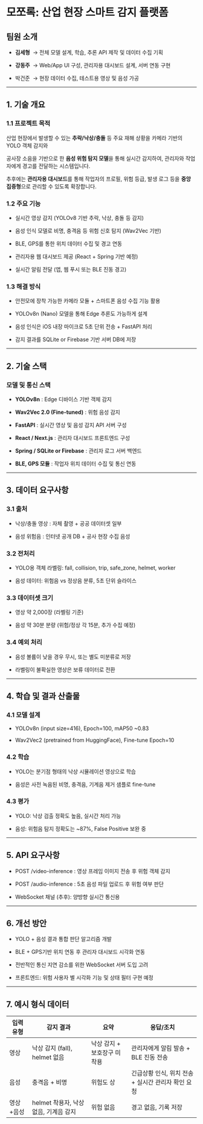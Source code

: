 # **모쪼록: 산업 현장 스마트 감지 플랫폼**

  

## **팀원 소개**

- **김세형**  → 전체 모델 설계, 학습, 추론 API 제작 및 데이터 수집 기획
    
- **강동주**  → Web/App UI 구성, 관리자용 대시보드 설계, 서버 연동 구현
    
- 박건준  → 현장 데이터 수집, 테스트용 영상 및 음성 가공
    

---

## **1. 기술 개요**

  

### **1.1 프로젝트 목적**

  

산업 현장에서 발생할 수 있는 **추락/낙상/충돌** 등 주요 재해 상황을 카메라 기반의 YOLO 객체 감지와

공사장 소음을 기반으로 한 **음성 위험 탐지 모델**을 통해 실시간 감지하여, 관리자와 작업자에게 경고를 전달하는 시스템입니다.

  

추후에는 **관리자용 대시보드**를 통해 작업자의 프로필, 위험 등급, 발생 로그 등을 **중앙 집중형**으로 관리할 수 있도록 확장합니다.

  

### **1.2 주요 기능**

- 실시간 영상 감지 (YOLOv8 기반 추락, 낙상, 충돌 등 감지)
    
- 음성 인식 모델로 비명, 충격음 등 위험 신호 탐지 (Wav2Vec 기반)
    
- BLE, GPS를 통한 위치 데이터 수집 및 경고 연동
    
- 관리자용 웹 대시보드 제공 (React + Spring 기반 예정)
    
- 실시간 알림 전달 (앱, 웹 푸시 또는 BLE 진동 경고)
    

  

### **1.3 해결 방식**

- 안전모에 장착 가능한 카메라 모듈 + 스마트폰 음성 수집 기능 활용
    
- YOLOv8n (Nano) 모델을 통해 Edge 추론도 가능하게 설계
    
- 음성 인식은 iOS 내장 마이크로 5초 단위 전송 + FastAPI 처리
    
- 감지 결과를 SQLite or Firebase 기반 서버 DB에 저장
    

---

## **2. 기술 스택**

  

### **모델 및 통신 스택**

- **YOLOv8n** : Edge 디바이스 기반 객체 감지
    
- **Wav2Vec 2.0 (Fine-tuned)** : 위험 음성 감지
    
- **FastAPI** : 실시간 영상 및 음성 감지 API 서버 구성
    
- **React / Next.js** : 관리자 대시보드 프론트엔드 구성
    
- **Spring / SQLite or Firebase** : 관리자 로그 서버 백엔드
    
- **BLE, GPS 모듈** : 작업자 위치 데이터 수집 및 통신 연동
    

---

## **3. 데이터 요구사항**

  

### **3.1 출처**

- 낙상/충돌 영상 : 자체 촬영 + 공공 데이터셋 일부
    
- 음성 위험음 : 인터넷 공개 DB + 공사 현장 수집 음성
    

  

### **3.2 전처리**

- YOLO용 객체 라벨링: fall, collision, trip, safe_zone, helmet, worker
    
- 음성 데이터: 위험음 vs 정상음 분류, 5초 단위 슬라이스
    

  

### **3.3 데이터셋 크기**

- 영상 약 2,000장 (라벨링 기준)
    
- 음성 약 30분 분량 (위험/정상 각 15분, 추가 수집 예정)
    

  

### **3.4 예외 처리**

- 음성 볼륨이 낮을 경우 무시, 또는 별도 미분류로 저장
    
- 라벨링이 불확실한 영상은 보류 데이터로 전환
    

---

## **4. 학습 및 결과 산출물**

  

### **4.1 모델 설계**

- YOLOv8n (input size=416), Epoch=100, mAP50 ~0.83
    
- Wav2Vec2 (pretrained from HuggingFace), Fine-tune Epoch=10
    

  

### **4.2 학습**

- YOLO는 분기점 형태의 낙상 시뮬레이션 영상으로 학습
    
- 음성은 사전 녹음된 비명, 충격음, 기계음 제거 샘플로 fine-tune
    

  

### **4.3 평가**

- YOLO: 낙상 검출 정확도 높음, 실시간 처리 가능
    
- 음성: 위험음 탐지 정확도는 ~87%, False Positive 보완 중
    

---

## **5. API 요구사항**

- POST /video-inference : 영상 프레임 이미지 전송 후 위험 객체 감지
    
- POST /audio-inference : 5초 음성 파일 업로드 후 위험 여부 판단
    
- WebSocket 채널 (추후): 양방향 실시간 통신용
    

---

## **6. 개선 방안**

- YOLO + 음성 결과 통합 판단 알고리즘 개발
    
- BLE + GPS기반 위치 연동 후 관리자 대시보드 시각화 연동
    
- 전반적인 통신 지연 감소를 위한 WebSocket 서버 도입 고려
    
- 프론트엔드: 위험 사용자 별 시각화 기능 및 상태 필터 구현 예정
    

---

## **7. 예시 형식 데이터**

| **입력 유형** | **감지 결과**                 | **요약**           | **응답/조치**                      |
| --------- | ------------------------- | ---------------- | ------------------------------ |
| 영상        | 낙상 감지 (fall), helmet 없음   | 낙상 감지 + 보호장구 미착용 | 관리자에게 알림 발송 + BLE 진동 전송        |
| 음성        | 충격음 + 비명                  | 위험도 상            | 긴급상황 인식, 위치 전송 + 실시간 관리자 확인 요청 |
| 영상+음성     | helmet 착용자, 낙상 없음, 기계음 감지 | 위험 없음            | 경고 없음, 기록 저장                   |